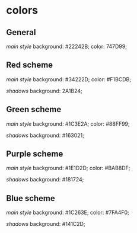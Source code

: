 # colors

## General
*main style*
background: #22242B;
color: 747D99;

## Red scheme
*main style*
background: #34222D;
color: #F1BCDB;

*shadows*
background: 2A1B24;


## Green scheme
*main style*
background: #1C3E2A;
color: #88FF99;

*shadows*
background: #163021;


## Purple scheme
*main style*
background: #1E1D2D;
color: #BAB8DF;

*shadows*
background: #181724;


## Blue scheme
*main style*
background: #1C263E;
color: #7FA4F0;

*shadows*
background: #141C2D;
